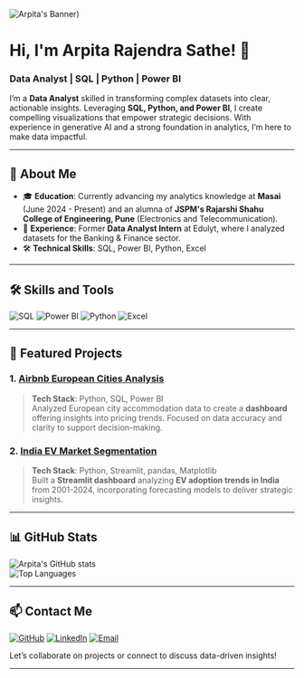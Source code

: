 ![Arpita's Banner](https://user-images.githubusercontent.com/124692695/224404770-c56e7d9a-2065-4244-844b-94d269a2a970.gif)) <!-- Add a custom banner image link here -->

# Hi, I'm Arpita Rajendra Sathe! 👋  
### Data Analyst | SQL | Python | Power BI  

I’m a **Data Analyst** skilled in transforming complex datasets into clear, actionable insights. Leveraging **SQL, Python, and Power BI**, I create compelling visualizations that empower strategic decisions. With experience in generative AI and a strong foundation in analytics, I’m here to make data impactful.

---

## 🚀 About Me

- 🎓 **Education**: Currently advancing my analytics knowledge at **Masai** (June 2024 - Present) and an alumna of **JSPM's Rajarshi Shahu College of Engineering, Pune** (Electronics and Telecommunication).
- 💼 **Experience**: Former **Data Analyst Intern** at Edulyt, where I analyzed datasets for the Banking & Finance sector.
- 🛠️ **Technical Skills**: SQL, Power BI, Python, Excel

---

## 🛠️ Skills and Tools

![SQL](https://img.shields.io/badge/SQL-3178C6?style=for-the-badge&logo=sqlite&logoColor=white)
![Power BI](https://img.shields.io/badge/Power%20BI-F2C811?style=for-the-badge&logo=powerbi&logoColor=black)
![Python](https://img.shields.io/badge/Python-FFD43B?style=for-the-badge&logo=python&logoColor=blue)
![Excel](https://img.shields.io/badge/Excel-217346?style=for-the-badge&logo=microsoft-excel&logoColor=white)

---

## 🌟 Featured Projects

### 1. **[Airbnb European Cities Analysis](https://github.com/AlpanaSahu11/EU_Airbnb_price_analysis)**
> **Tech Stack**: Python, SQL, Power BI  
> Analyzed European city accommodation data to create a **dashboard** offering insights into pricing trends. Focused on data accuracy and clarity to support decision-making.

### 2. **[India EV Market Segmentation](https://github.com/devanjali2117/EV-Market-Segmentation-Analysis)**  
> **Tech Stack**: Python, Streamlit, pandas, Matplotlib  
> Built a **Streamlit dashboard** analyzing **EV adoption trends in India** from 2001-2024, incorporating forecasting models to deliver strategic insights.

---

## 📊 GitHub Stats
![Arpita's GitHub stats](https://github-readme-stats.vercel.app/api?username=arpitasathe&show_icons=true&theme=default)  
![Top Languages](https://github-readme-stats.vercel.app/api/top-langs/?username=arpitasathe&layout=compact)

---

## 📫 Contact Me

[![GitHub](https://img.shields.io/badge/-GitHub-181717?style=flat&logo=github&logoColor=white)](https://github.com/arpitasathe)
[![LinkedIn](https://img.shields.io/badge/-LinkedIn-blue?style=flat&logo=linkedin&logoColor=white)](https://www.linkedin.com/in/arpitasathe)
[![Email](https://img.shields.io/badge/-Email-D14836?style=flat&logo=gmail&logoColor=white)](mailto:arpitasathe2002@gmail.com)

Let’s collaborate on projects or connect to discuss data-driven insights!

---

<!-- Fun fact: Arpita is constantly exploring new ways to make data meaningful. -->
